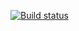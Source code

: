 [![Build status](https://ci.appveyor.com/api/projects/status/kbfoe9j9rtxw6wna?svg=true)](https://ci.appveyor.com/project/IlinykhElena/test-automation-2-3-patterns-1)

